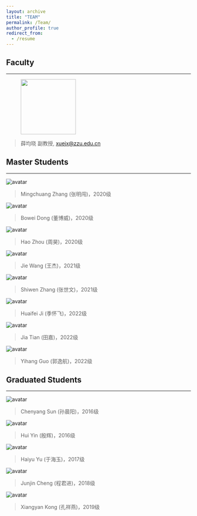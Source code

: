 ```yaml
---
layout: archive
title: "TEAM"
permalink: /Team/
author_profile: true
redirect_from:
  - /resume
---
```


## Faculty
---
<figure>
  <img src="https://xuejx7.github.io/images/profile.png" width=150>
</figure>

> 薛均晓 副教授, xuejx@zzu.edu.cn

## Master Students
---
![avatar](../images/2020-张明闯.jpg)

> Mingchuang Zhang (张明闯)，2020级

![avatar](../images/2020-董博威.jpg)

> Bowei Dong (董博威)，2020级

![avatar](../images/2020-周昊.jpg)

> Hao Zhou (周昊)，2020级

![avatar](../images/2021-王杰.jpg)

> Jie Wang (王杰)，2021级

![avatar](../images/2021-张世文.jpg)

> Shiwen Zhang (张世文)，2021级

![avatar](../images/2022-季怀飞.jpg)

> Huaifei Ji (季怀飞)，2022级

![avatar](../images/2022-田嘉.jpg)

> Jia Tian (田嘉)，2022级

![avatar](../images/2022-郭逸航.jpg)

> Yihang Guo (郭逸航)，2022级


## Graduated Students
---
![avatar](../images/sunchenyang.png)

> Chenyang Sun (孙晨阳)，2016级

![avatar](../images/yinhui.png)

> Hui Yin (殷辉)，2016级

![avatar](../images/yuhaiyu.png)

> Haiyu Yu (于海玉)，2017级

![avatar](../images/chengjunjin.jpg)

> Junjin Cheng (程君进)，2018级

![avatar](../images/2019-孔祥燕.jpg)

> Xiangyan Kong (孔祥燕)，2019级






